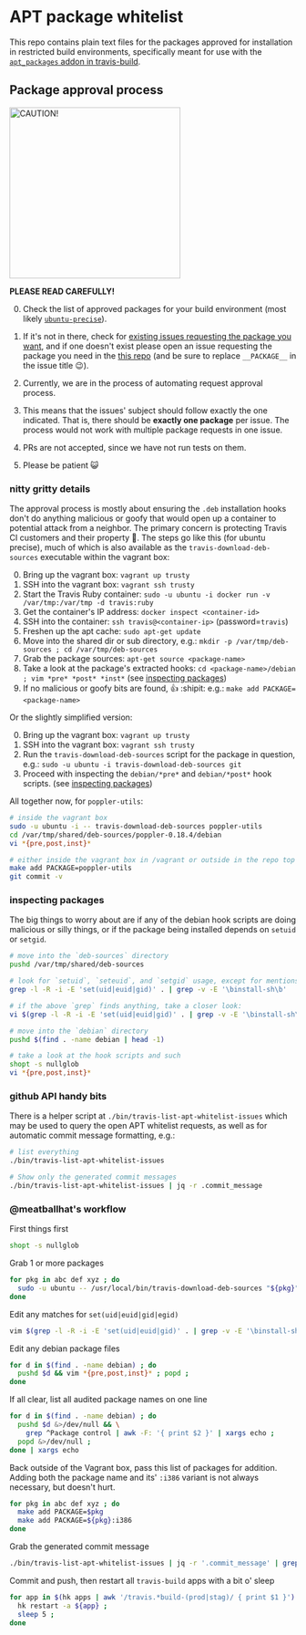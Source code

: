 # APT package whitelist

This repo contains plain text files for the packages approved for installation in restricted build environments,
specifically meant for use with the [`apt_packages` addon in
travis-build](https://github.com/travis-ci/travis-build/blob/master/lib/travis/build/addons/apt_packages.rb).

## Package approval process

<img alt="CAUTION!" align="center" width="300" src="https://cloud.githubusercontent.com/assets/25666/8801956/1d82c37c-2f8c-11e5-8860-d9b0c8db3a9d.png"/>

**PLEASE READ CAREFULLY!**

0. Check the list of approved packages for your build environment (most likely [`ubuntu-precise`](./ubuntu-precise)).
0. If it's not in there, check for [existing issues requesting the package you
   want](https://github.com/travis-ci/travis-ci/labels/apt-whitelist), and if one doesn't exist please
   open an issue requesting the package you need in the [this
   repo](https://github.com/travis-ci/apt-package-whitelist/issues/new?title=APT+whitelist+request+for+___PACKAGE___)
   (and be sure to replace `__PACKAGE__` in the issue title :wink:).

0. Currently, we are in the process of automating request approval process.
  1. This means that the issues' subject should follow exactly the one indicated.
  That is, there should be **exactly one package** per issue.
  The process would not work with multiple package requests in one issue.
0. PRs are not accepted, since we have not run tests on them.
0. Please be patient :smiley_cat:


### nitty gritty details

The approval process is mostly about ensuring the `.deb` installation hooks don't do anything malicious or goofy that
would open up a container to potential attack from a neighbor.  The primary concern is protecting Travis CI customers
and their property :metal:.  The steps go like this (for ubuntu precise), much of which is also available as the
`travis-download-deb-sources` executable within the vagrant box:

0. Bring up the vagrant box: `vagrant up trusty`
0. SSH into the vagrant box: `vagrant ssh trusty`
0. Start the Travis Ruby container: `sudo -u ubuntu -i docker run -v /var/tmp:/var/tmp -d travis:ruby`
0. Get the container's IP address: `docker inspect <container-id>`
0. SSH into the container: `ssh travis@<container-ip>` (password=`travis`)
0. Freshen up the apt cache: `sudo apt-get update`
0. Move into the shared dir or sub directory, e.g.: `mkdir -p /var/tmp/deb-sources ; cd /var/tmp/deb-sources`
0. Grab the package sources: `apt-get source <package-name>`
0. Take a look at the package's extracted hooks: `cd <package-name>/debian ; vim *pre* *post* *inst*` (see [inspecting packages](#inspecting-packages))
0. If no malicious or goofy bits are found, :thumbsup: :shipit: e.g.: `make add PACKAGE=<package-name>`

Or the slightly simplified version:

0. Bring up the vagrant box: `vagrant up trusty`
0. SSH into the vagrant box: `vagrant ssh trusty`
0. Run the `travis-download-deb-sources` script for the package in question, e.g.: `sudo -u ubuntu -i travis-download-deb-sources git`
0. Proceed with inspecting the `debian/*pre*` and `debian/*post*` hook scripts. (see [inspecting packages](#inspecting-packages))

All together now, for `poppler-utils`:

``` bash
# inside the vagrant box
sudo -u ubuntu -i -- travis-download-deb-sources poppler-utils
cd /var/tmp/shared/deb-sources/poppler-0.18.4/debian
vi *{pre,post,inst}*
```

``` bash
# either inside the vagrant box in /vagrant or outside in the repo top level
make add PACKAGE=poppler-utils
git commit -v
```

### inspecting packages

The big things to worry about are if any of the debian hook scripts are doing malicious or silly things, or if the
package being installed depends on `setuid` or `setgid`.

``` bash
# move into the `deb-sources` directory
pushd /var/tmp/shared/deb-sources

# look for `setuid`, `seteuid`, and `setgid` usage, except for mentions in `install-sh`
grep -l -R -i -E 'set(uid|euid|gid)' . | grep -v -E '\binstall-sh\b'

# if the above `grep` finds anything, take a closer look:
vi $(grep -l -R -i -E 'set(uid|euid|gid)' . | grep -v -E '\binstall-sh\b')

# move into the `debian` directory
pushd $(find . -name debian | head -1)

# take a look at the hook scripts and such
shopt -s nullglob
vi *{pre,post,inst}*
```

### github API handy bits

There is a helper script at `./bin/travis-list-apt-whitelist-issues` which may be used to query the open APT whitelist
requests, as well as for automatic commit message formatting, e.g.:

``` bash
# list everything
./bin/travis-list-apt-whitelist-issues

# Show only the generated commit messages
./bin/travis-list-apt-whitelist-issues | jq -r .commit_message
```

### @meatballhat's workflow

First things first

``` bash
shopt -s nullglob
```

Grab 1 or more packages

``` bash
for pkg in abc def xyz ; do
  sudo -u ubuntu -- /usr/local/bin/travis-download-deb-sources "${pkg}" ;
done
```

Edit any matches for `set(uid|euid|gid|egid)`

``` bash
vim $(grep -l -R -i -E 'set(uid|euid|gid)' . | grep -v -E '\binstall-sh\b')
```

Edit any debian package files

``` bash
for d in $(find . -name debian) ; do
  pushd $d && vim *{pre,post,inst}* ; popd ;
done
```

If all clear, list all audited package names on one line

``` bash
for d in $(find . -name debian) ; do
  pushd $d &>/dev/null && \
    grep ^Package control | awk -F: '{ print $2 }' | xargs echo ;
  popd &>/dev/null ;
done | xargs echo
```

Back outside of the Vagrant box, pass this list of packages for addition.  Adding both the package name and its' `:i386` variant is not always necessary, but doesn't hurt.

``` bash
for pkg in abc def xyz ; do
  make add PACKAGE=$pkg
  make add PACKAGE=${pkg}:i386
done
```

Grab the generated commit message

``` bash
./bin/travis-list-apt-whitelist-issues | jq -r '.commit_message' | grep -A2 abc
```

Commit and push, then restart all `travis-build` apps with a bit o' sleep

``` bash
for app in $(hk apps | awk '/travis.*build-(prod|stag)/ { print $1 }') ; do
  hk restart -a ${app} ;
  sleep 5 ;
done
```

